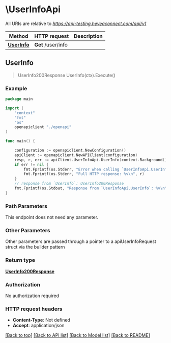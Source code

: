 # \UserInfoApi

All URIs are relative to *https://api-testing.heveaconnect.com/api/v1*

Method | HTTP request | Description
------------- | ------------- | -------------
[**UserInfo**](UserInfoApi.md#UserInfo) | **Get** /user/info | 



## UserInfo

> UserInfo200Response UserInfo(ctx).Execute()





### Example

```go
package main

import (
    "context"
    "fmt"
    "os"
    openapiclient "./openapi"
)

func main() {

    configuration := openapiclient.NewConfiguration()
    apiClient := openapiclient.NewAPIClient(configuration)
    resp, r, err := apiClient.UserInfoApi.UserInfo(context.Background()).Execute()
    if err != nil {
        fmt.Fprintf(os.Stderr, "Error when calling `UserInfoApi.UserInfo``: %v\n", err)
        fmt.Fprintf(os.Stderr, "Full HTTP response: %v\n", r)
    }
    // response from `UserInfo`: UserInfo200Response
    fmt.Fprintf(os.Stdout, "Response from `UserInfoApi.UserInfo`: %v\n", resp)
}
```

### Path Parameters

This endpoint does not need any parameter.

### Other Parameters

Other parameters are passed through a pointer to a apiUserInfoRequest struct via the builder pattern


### Return type

[**UserInfo200Response**](UserInfo200Response.md)

### Authorization

No authorization required

### HTTP request headers

- **Content-Type**: Not defined
- **Accept**: application/json

[[Back to top]](#) [[Back to API list]](../README.md#documentation-for-api-endpoints)
[[Back to Model list]](../README.md#documentation-for-models)
[[Back to README]](../README.md)

